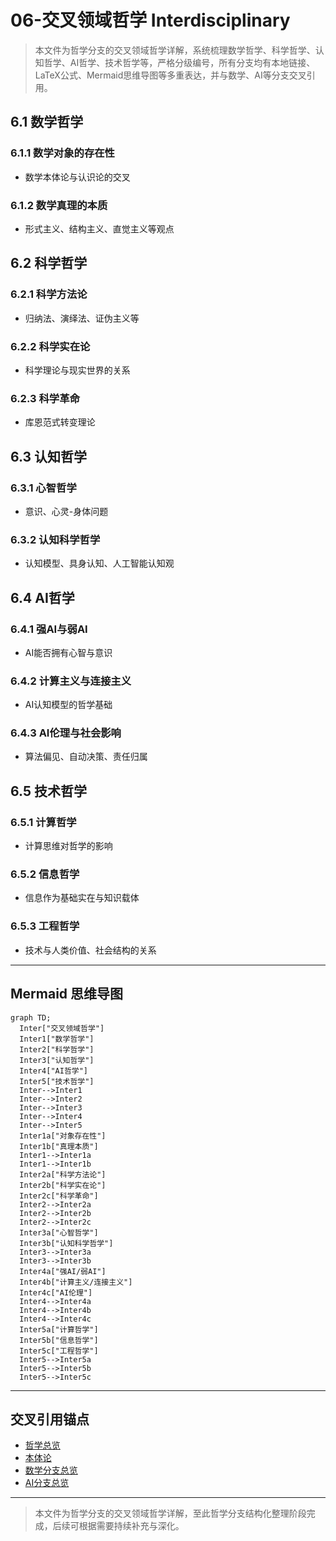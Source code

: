 # 06-交叉领域哲学 Interdisciplinary

> 本文件为哲学分支的交叉领域哲学详解，系统梳理数学哲学、科学哲学、认知哲学、AI哲学、技术哲学等，严格分级编号，所有分支均有本地链接、LaTeX公式、Mermaid思维导图等多重表达，并与数学、AI等分支交叉引用。

## 6.1 数学哲学

### 6.1.1 数学对象的存在性

- 数学本体论与认识论的交叉

### 6.1.2 数学真理的本质

- 形式主义、结构主义、直觉主义等观点

## 6.2 科学哲学

### 6.2.1 科学方法论

- 归纳法、演绎法、证伪主义等

### 6.2.2 科学实在论

- 科学理论与现实世界的关系

### 6.2.3 科学革命

- 库恩范式转变理论

## 6.3 认知哲学

### 6.3.1 心智哲学

- 意识、心灵-身体问题

### 6.3.2 认知科学哲学

- 认知模型、具身认知、人工智能认知观

## 6.4 AI哲学

### 6.4.1 强AI与弱AI

- AI能否拥有心智与意识

### 6.4.2 计算主义与连接主义

- AI认知模型的哲学基础

### 6.4.3 AI伦理与社会影响

- 算法偏见、自动决策、责任归属

## 6.5 技术哲学

### 6.5.1 计算哲学

- 计算思维对哲学的影响

### 6.5.2 信息哲学

- 信息作为基础实在与知识载体

### 6.5.3 工程哲学

- 技术与人类价值、社会结构的关系

---

## Mermaid 思维导图

```mermaid
graph TD;
  Inter["交叉领域哲学"]
  Inter1["数学哲学"]
  Inter2["科学哲学"]
  Inter3["认知哲学"]
  Inter4["AI哲学"]
  Inter5["技术哲学"]
  Inter-->Inter1
  Inter-->Inter2
  Inter-->Inter3
  Inter-->Inter4
  Inter-->Inter5
  Inter1a["对象存在性"]
  Inter1b["真理本质"]
  Inter1-->Inter1a
  Inter1-->Inter1b
  Inter2a["科学方法论"]
  Inter2b["科学实在论"]
  Inter2c["科学革命"]
  Inter2-->Inter2a
  Inter2-->Inter2b
  Inter2-->Inter2c
  Inter3a["心智哲学"]
  Inter3b["认知科学哲学"]
  Inter3-->Inter3a
  Inter3-->Inter3b
  Inter4a["强AI/弱AI"]
  Inter4b["计算主义/连接主义"]
  Inter4c["AI伦理"]
  Inter4-->Inter4a
  Inter4-->Inter4b
  Inter4-->Inter4c
  Inter5a["计算哲学"]
  Inter5b["信息哲学"]
  Inter5c["工程哲学"]
  Inter5-->Inter5a
  Inter5-->Inter5b
  Inter5-->Inter5c
```

---

## 交叉引用锚点

- [哲学总览](./00-Overview.md)
- [本体论](./01-Ontology.md)
- [数学分支总览](../Mathematics/views/00-Overview.md)
- [AI分支总览](../AI/01-Overview.md)

---

> 本文件为哲学分支的交叉领域哲学详解，至此哲学分支结构化整理阶段完成，后续可根据需要持续补充与深化。
